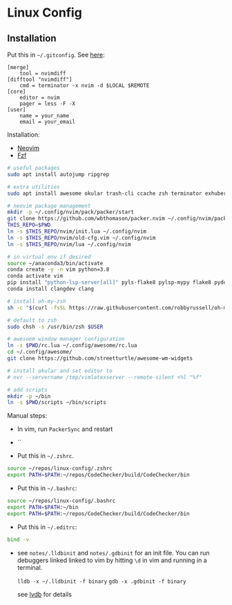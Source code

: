 # Linux Config

## Installation

Put this in `~/.gitconfig`. See [here](https://github.com/neovim/neovim/issues/2377):

    [merge]
        tool = nvimdiff
    [difftool "nvimdiff"] 
        cmd = terminator -x nvim -d $LOCAL $REMOTE
    [core]
        editor = nvim
        pager = less -F -X
    [user]
        name = your_name
        email = your_email

Installation:

* [Neovim](https://github.com/neovim/neovim)
* [Fzf](https://github.com/junegunn/fzf)

```bash
# useful packages
sudo apt install autojump ripgrep

# extra utilities
sudo apt install awesome okular trash-cli ccache zsh terminator exhuberant-ctags htop ninja-build

# neovim package management
mkdir -p ~/.config/nvim/pack/packer/start
git clone https://github.com/wbthomason/packer.nvim ~/.config/nvim/pack/packer/start 
THIS_REPO=$PWD
ln -s $THIS_REPO/nvim/init.lua ~/.config/nvim
ln -s $THIS_REPO/nvim/old-cfg.vim ~/.config/nvim
ln -s $THIS_REPO/nvim/lua ~/.config/nvim

# in virtual env if desired
source ~/anaconda3/bin/activate
conda create -y -n vim python=3.8
conda activate vim
pip install "python-lsp-server[all]" pyls-flake8 pylsp-mypy flake8 pydocstyle pylint mypy
conda install clangdev clang

# install oh-my-zsh
sh -c "$(curl -fsSL https://raw.githubusercontent.com/robbyrussell/oh-my-zsh/master/tools/install.sh)"

# default to zsh
sudo chsh -s /usr/bin/zsh $USER

# awesoem window manager configuration
ln -s $PWD/rc.lua ~/.config/awesome/rc.lua
cd ~/.config/awesome/
git clone https://github.com/streetturtle/awesome-wm-widgets

# install okular and set editor to 
# nvr --servername /tmp/vimlatexserver --remote-silent +%l "%f"

# add scripts
mkdir -p ~/bin
ln -s $PWD/scripts ~/bin/scripts
```

Manual steps:

* In vim, run `PackerSync` and restart

* ``

* Put this in `~/.zshrc`.

```bash
source ~/repos/linux-config/.zshrc
export PATH=$PATH:~/repos/CodeChecker/build/CodeChecker/bin
```

* Put this in `~/.bashrc`:

```bash
source ~/repos/linux-config/.bashrc
export PATH=$PATH:~/bin
export PATH=$PATH:~/repos/CodeChecker/build/CodeChecker/bin
```

* Put this in `~/.editrc`:

```bash
bind -v
```

* see ``notes/.lldbinit`` and ``notes/.gdbinit`` for an init file. You can run
  debuggers linked linked to vim by hitting ``\d`` in vim and running in a terminal.

  ```lldb -x ~/.lldbinit -f binary```
  ```gdb -x .gdbinit -f binary```

  see [lvdb](https://github.com/esquires/lvdb) for details
